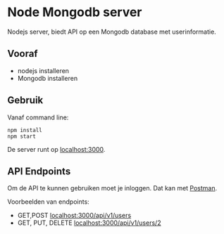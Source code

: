 # Node Mongodb server
Nodejs server, biedt API op een Mongodb database met userinformatie.

## Vooraf
- nodejs installeren
- Mongodb installeren

## Gebruik
Vanaf command line:
```
npm install
npm start
```
De server runt op [localhost:3000](http://localhost:3000).

## API Endpoints
Om de API te kunnen gebruiken moet je inloggen. Dat kan met [Postman](https://www.getpostman.com/docs/introduction). 

Voorbeelden van endpoints: 
- GET,POST [localhost:3000/api/v1/users](http://localhost:3000/api/v1/users)
- GET, PUT, DELETE [localhost:3000/api/v1/users/2](http://localhost:3000/api/v1/users/2)
